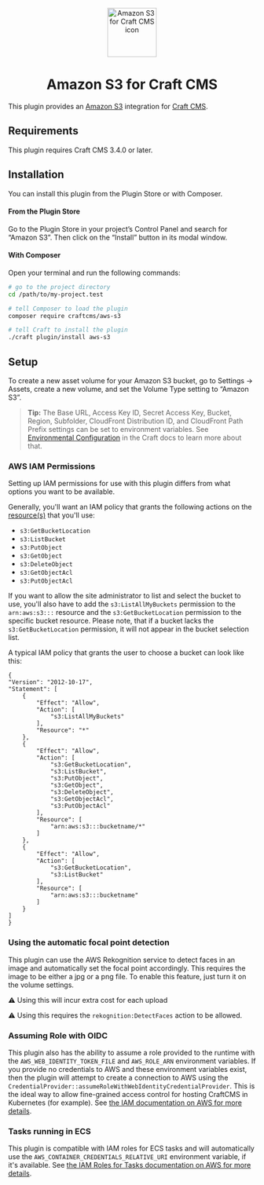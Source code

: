 <p align="center"><img src="./src/icon.svg" width="100" height="100" alt="Amazon S3 for Craft CMS icon"></p>

<h1 align="center">Amazon S3 for Craft CMS</h1>

This plugin provides an [Amazon S3](https://aws.amazon.com/s3/) integration for [Craft CMS](https://craftcms.com/).

## Requirements

This plugin requires Craft CMS 3.4.0 or later.

## Installation

You can install this plugin from the Plugin Store or with Composer.

#### From the Plugin Store

Go to the Plugin Store in your project’s Control Panel and search for “Amazon S3”. Then click on the “Install” button in its modal window.

#### With Composer

Open your terminal and run the following commands:

```bash
# go to the project directory
cd /path/to/my-project.test

# tell Composer to load the plugin
composer require craftcms/aws-s3

# tell Craft to install the plugin
./craft plugin/install aws-s3
```

## Setup

To create a new asset volume for your Amazon S3 bucket, go to Settings → Assets, create a new volume, and set the Volume Type setting to “Amazon S3”.

> **Tip:** The Base URL, Access Key ID, Secret Access Key, Bucket, Region, Subfolder, CloudFront Distribution ID, and CloudFront Path Prefix settings can be set to environment variables. See [Environmental Configuration](https://docs.craftcms.com/v3/config/environments.html) in the Craft docs to learn more about that.

### AWS IAM Permissions

Setting up IAM permissions for use with this plugin differs from what options you want to be available.

Generally, you'll want an IAM policy that grants the following actions on the [resource(s)](https://docs.aws.amazon.com/AmazonS3/latest/dev/s3-arn-format.html) that you'll use:
* `s3:GetBucketLocation`
* `s3:ListBucket`
* `s3:PutObject`
* `s3:GetObject`
* `s3:DeleteObject`
* `s3:GetObjectAcl`
* `s3:PutObjectAcl`

If you want to allow the site administrator to list and select the bucket to use, you'll also have to add the `s3:ListAllMyBuckets` permission to the `arn:aws:s3:::` resource and the `s3:GetBucketLocation` permission to the specific bucket resource. Please note, that if a bucket lacks the `s3:GetBucketLocation` permission, it will not appear in the bucket selection list.

A typical IAM policy that grants the user to choose a bucket can look like this:
```
{
"Version": "2012-10-17",
"Statement": [
    {
        "Effect": "Allow",
        "Action": [
            "s3:ListAllMyBuckets"
        ],
        "Resource": "*"
    },
    {
        "Effect": "Allow",
        "Action": [
            "s3:GetBucketLocation",
            "s3:ListBucket",
            "s3:PutObject",
            "s3:GetObject",
            "s3:DeleteObject",
            "s3:GetObjectAcl",
            "s3:PutObjectAcl"
        ],
        "Resource": [
            "arn:aws:s3:::bucketname/*"
        ]
    },
    {
        "Effect": "Allow",
        "Action": [
            "s3:GetBucketLocation",
            "s3:ListBucket"
        ],
        "Resource": [
            "arn:aws:s3:::bucketname"
        ]
    }
]
}
```
### Using the automatic focal point detection

This plugin can use the AWS Rekognition service to detect faces in an image and automatically set the focal point accordingly. This requires the image to be either a jpg or a png file. To enable this feature, just turn it on the volume settings.

:warning: ️Using this will incur extra cost for each upload

:warning: ️Using this requires the <code>rekognition:DetectFaces</code> action to be allowed.

### Assuming Role with OIDC

This plugin also has the ability to assume a role provided to the runtime with the `AWS_WEB_IDENTITY_TOKEN_FILE` and `AWS_ROLE_ARN` environment variables. If you provide no credentials to AWS and these environment variables exist, then the plugin will attempt to create a connection to AWS using the `CredentialProvider::assumeRoleWithWebIdentityCredentialProvider`. This is the ideal way to allow fine-grained access control for hosting CraftCMS in Kubernetes (for example). See [the IAM documentation on AWS for more details](https://docs.aws.amazon.com/IAM/latest/UserGuide/id_roles_providers_create_oidc.html).

### Tasks running in ECS

This plugin is compatible with IAM roles for ECS tasks and will automatically use the `AWS_CONTAINER_CREDENTIALS_RELATIVE_URI` environment variable, if it's available. See [the IAM Roles for Tasks documentation on AWS for more details](https://docs.aws.amazon.com/AmazonECS/latest/developerguide/task-iam-roles.html).
